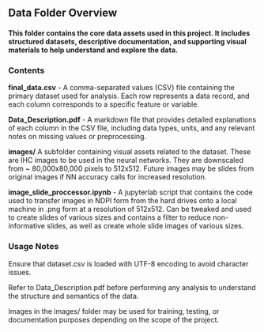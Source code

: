 ## Data Folder Overview

#### This folder contains the core data assets used in this project. It includes structured datasets, descriptive documentation, and supporting visual materials to help understand and explore the data.

### Contents

**final_data.csv** - A comma-separated values (CSV) file containing the primary dataset used for analysis. Each row represents a data record, and each column corresponds to a specific feature or variable.

**Data_Description.pdf** - A markdown file that provides detailed explanations of each column in the CSV file, including data types, units, and any relevant notes on missing values or preprocessing.

**images/** A subfolder containing visual assets related to the dataset. These are IHC images to be used in the neural networks. They are downscaled from ~ 80,000x80,000 pixels to 512x512. Future images may be slides from original images if NN accuracy calls for increased resolution.

**image_slide_proccessor.ipynb** - A jupyterlab script that contains the code used to transfer images in NDPI form from the hard drives onto a local machine in .png form at a resolution of 512x512. Can be tweaked and used to create slides of various sizes and contains a filter to reduce non-informative slides, as well as create whole slide images of various sizes.

### Usage Notes

Ensure that dataset.csv is loaded with UTF-8 encoding to avoid character issues.

Refer to Data_Description.pdf before performing any analysis to understand the structure and semantics of the data.

Images in the images/ folder may be used for training, testing, or documentation purposes depending on the scope of the project.
